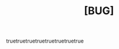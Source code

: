 ---
name: Bug Report
about: Report a bug in a Label Studio configuration
title: "[BUG] "
labels: bug
assignees: ''
body:
  - type: markdown
    attributes:
      value: |
        Thanks for reporting a bug in our Label Studio configurations collection!
                
  - type: input
    id: config-name
    attributes:
      label: Label Config Name
      description: Which label config has the issue?
      placeholder: e.g., html-ner-tagging
    validations:
      required: false
      
  - type: textarea
    id: bug-description
    attributes:
      label: What's the bug?
      description: Clear description of what's not working correctly
      placeholder: The labels aren't showing properly when...
    validations:
      required: true
      
  - type: textarea
    id: reproduction
    attributes:
      label: Steps to reproduce
      description: How can we see this bug?
      placeholder: |
        1. Import this config
        2. Load sample data
        3. Try to label X
        4. See error
    validations:
      required: true
      
  - type: textarea
    id: expected-behavior
    attributes:
      label: Expected behavior
      description: What should happen instead?
      placeholder: The labels should appear correctly when...
    validations:
      required: true
      
  - type: textarea
    id: screenshots
    attributes:
      label: Screenshots/Logs
      description: Images or logs that show the problem
      placeholder: Paste or drag images here
    validations:
      required: false
      
  - type: input
    id: label-studio-version
    attributes:
      label: Label Studio Version
      description: Which Label Studio version are you using?
      placeholder: e.g., 1.8.0
    validations:
      required: false
      
  - type: dropdown
    id: edition
    attributes:
      label: Label Studio Edition
      description: Which edition of Label Studio are you using?
      options:
        - Open Source Community Edition
        - Enterprise Edition
        - Not sure
    validations:
      required: false
---
